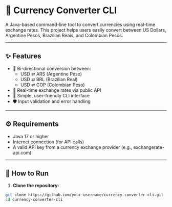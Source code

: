 # 💱 Currency Converter CLI

A Java-based command-line tool to convert currencies using real-time exchange rates. This project helps users easily convert between US Dollars, Argentine Pesos, Brazilian Reais, and Colombian Pesos.

---

## ✨ Features

- 🔁 Bi-directional conversion between:
  - USD ⇄ ARS (Argentine Peso)
  - USD ⇄ BRL (Brazilian Real)
  - USD ⇄ COP (Colombian Peso)
- 📡 Real-time exchange rates via public API
- 🧠 Simple, user-friendly CLI interface
- 🛡️ Input validation and error handling

---

## ⚙️ Requirements

- Java 17 or higher
- Internet connection (for API calls)
- A valid API key from a currency exchange provider (e.g., exchangerate-api.com)

---

## 🚀 How to Run

1. **Clone the repository:**

```bash
git clone https://github.com/your-username/currency-converter-cli.git
cd currency-converter-cli
